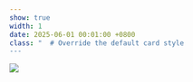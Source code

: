 ```yaml
---
show: true
width: 1
date: 2025-06-01 00:01:00 +0800
class: "  # Override the default card style
---
```

<div>
<img src="{{ 'assets/images/badges/seu-acal.png' | relative_url }}" class="img-fluid rounded" >
</div>